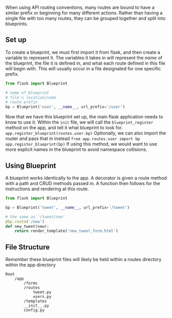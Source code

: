 When using API routing conventions, many routes are bound to have a similar prefix or beginning for many different actions.
Rather than having a single file with too many routes, they can be grouped together and split into blueprints.

## Set up
To create a blueprint, we must first import it from flask, and then create a variable to represent it. The variables it takes in will represent the *name* of the blueprint, the file it is defined in, and what each route defined in this file will begin with. 
This will usually occur in a file designated for one specific prefix.
```py
from flask import Blueprint

# name of blueprint
# file's location/name
# route prefix
bp = Blueprint('user', __name__, url_prefix='/user')
```

Now that we have this blueprint set up, the main flask application needs to know to use it.
Within the `init` file, we will call the `blueprint_register` method on the app, and tell it what blueprint to look for.
`app.register_blueprint(routes.user.bp)`
Optionally, we can also import the router and pass that in instead
`from app.routes.user import bp`
`app.register_blueprint(bp)`
If using this method, we would want to use more explicit names in the blueprint to avoid namespace collisions.

## Using Blueprint
A blueprint works identically to the app. A decorator is given a route method with a path and CRUD methods passed in. A function then follows for the instructions and rendering at this route.
```py
from flask import Blueprint

bp = Blueprint('tweet', __name__, url_prefix='/tweet')

# the same as '/tweet/new'
@bp.route('/new')
def new_tweet(new):
	return render_template('new_tweet_form.html')
```

## File Structure
*Remember* these blueprint files will likely be held within a routes directory within the app directory
```
Root
	/app
		/forms
		/routes 
			tweet.py
			users.py
		/templates
		__init__.py
		config.py
```
